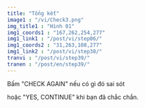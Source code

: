 ```yaml
---
title: "Tổng kết"
image1 : "/vi/Check3.png"
img_title1 : "Hình 01"
img1_coords1 : "167,262,254,277"
img1_link1 : "/post/vi/step06/"
img1_coords2 : "31,263,108,277"
img1_link2 : "/post/vi/step38/"
tranvi : "/post/vi/step39/"
tranen : "/post/en/step39/"
---
```

Bấm "CHECK AGAIN" nếu có gì đó sai sót 

hoặc "YES, CONTINUE" khi bạn đã chắc chắn.
